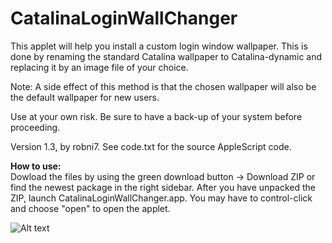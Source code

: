 # CatalinaLoginWallChanger
This applet will help you install a custom login window wallpaper. This is done by renaming the standard Catalina wallpaper to Catalina-dynamic and replacing it by an image file of your choice.

Note: A side effect of this method is that the chosen wallpaper will also be the default wallpaper for new users.

Use at your own risk. Be sure to have a back-up of your system before proceeding.

Version 1.3, by robni7. See code.txt for the source AppleScript code.

<b>How to use:</b>  
Dowload the files by using the green download button -> Download ZIP or find the newest package in the right sidebar.
After you have unpacked the ZIP, launch CatalinaLoginWallChanger.app. You may have to control-click and choose "open" to open the applet.

![Alt text](/../screenshots/LW.png?raw=true "Screen shot")
